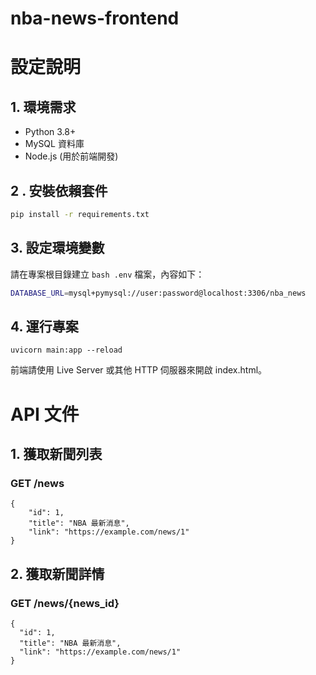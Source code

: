 # nba-news-frontend

# 設定說明

## 1. 環境需求

-	Python 3.8+
-	MySQL 資料庫
-	Node.js (用於前端開發)
## 2 . 安裝依賴套件
```bash
pip install -r requirements.txt
```
## 3. 設定環境變數
請在專案根目錄建立 ```bash .env``` 檔案，內容如下：
```bash
DATABASE_URL=mysql+pymysql://user:password@localhost:3306/nba_news
```
## 4. 運行專案
```uvicorn main:app --reload```

前端請使用 Live Server 或其他 HTTP 伺服器來開啟 index.html。
# API 文件
## 1. 獲取新聞列表
### GET /news
```
{
    "id": 1,
    "title": "NBA 最新消息",
    "link": "https://example.com/news/1"
}
```
## 2. 獲取新聞詳情
### GET /news/{news_id}
```
{
  "id": 1,
  "title": "NBA 最新消息",
  "link": "https://example.com/news/1"
}
```

